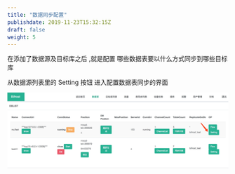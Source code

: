 ```yaml
---
title: "数据同步配置"
publishdate: 2019-11-23T15:32:15Z
draft: false
weight: 5
---
```


在添加了数据源及目标库之后 ,就是配置 哪些数据表要以什么方式同步到哪些目标库

从数据源列表里的 Setting 按钮 进入配置数据表同步的界面

![image](/images/syncData/syncData_1.jpg)

